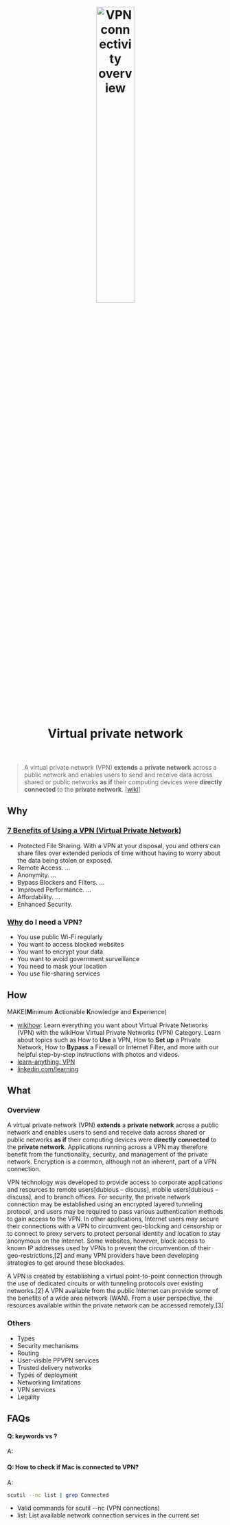 <h1 align="center">
<br>
	<a href="https://www.wikiwand.com/en/Virtual_private_network">
  <img src="https://i.imgur.com/tdnTtkp.png" alt="VPN connectivity overview" width=42%">
  </a>
  <br><br>
Virtual private network
  <br><br>
</h1>

> A virtual private network (VPN) **extends** a **private network** across a public network and enables users to send and receive data across shared or public networks **as if** their computing devices were **directly** **connected** to the **private network**. [[wiki](https://www.wikiwand.com/en/Virtual_private_network)]

## Why 

###  [7 Benefits of Using a VPN (Virtual Private Network)](https://manofmany.com/lifestyle/advice/benefits-of-using-a-vpn-virtual-private-network)


* Protected File Sharing. With a VPN at your disposal, you and others can share files over extended periods of time without having to worry about the data being stolen or exposed.
* Remote Access. ...
* Anonymity. ...
* Bypass Blockers and Filters. ...
* Improved Performance. ...
* Affordability. ...
* Enhanced Security.

### [Why](https://nordvpn.com/offer/what-is-a-vpn/) do I need a VPN?

* You use public Wi-Fi regularly
* You want to access blocked websites
* You want to encrypt your data
* You want to avoid government surveillance
* You need to mask your location
* You use file-sharing services





## How

MAKE(**M**inimum **A**ctionable **K**nowledge and **E**xperience)

* [wikihow](https://www.wikihow.com/Category:Virtual-Private-Networks-%28VPN%29): Learn everything you want about Virtual Private Networks (VPN) with the wikiHow Virtual Private Networks (VPN) Category. Learn about topics such as How to **Use** a VPN, How to **Set up** a Private Network, How to **Bypass** a Firewall or Internet Filter, and more with our helpful step-by-step instructions with photos and videos.
* [learn-anything: VPN](https://learn-anything.xyz/security/virtual-private-networks)
* [linkedin.com/learning](https://www.linkedin.com/learning/search?keywords=VPN)

## What 

### Overview

A virtual private network (VPN) **extends** a **private network** across a public network and enables users to send and receive data across shared or public networks **as if** their computing devices were **directly** **connected** to the **private network**. Applications running across a VPN may therefore benefit from the functionality, security, and management of the private network. Encryption is a common, although not an inherent, part of a VPN connection.

VPN technology was developed to provide access to corporate applications and resources to remote users[dubious – discuss], mobile users[dubious – discuss], and to branch offices. For security, the private network connection may be established using an encrypted layered tunneling protocol, and users may be required to pass various authentication methods to gain access to the VPN. In other applications, Internet users may secure their connections with a VPN to circumvent geo-blocking and censorship or to connect to proxy servers to protect personal identity and location to stay anonymous on the Internet. Some websites, however, block access to known IP addresses used by VPNs to prevent the circumvention of their geo-restrictions,[2] and many VPN providers have been developing strategies to get around these blockades.

A VPN is created by establishing a virtual point-to-point connection through the use of dedicated circuits or with tunneling protocols over existing networks.[2] A VPN available from the public Internet can provide some of the benefits of a wide area network (WAN). From a user perspective, the resources available within the private network can be accessed remotely.[3]

### Others

* Types
* Security mechanisms
* Routing
* User-visible PPVPN services
* Trusted delivery networks
* Types of deployment
* Networking limitations
* VPN services
* Legality


## FAQs

#### Q: keywords vs ?

A: 

#### Q: How to check if Mac is connected to VPN?

A: 

``` bash
scutil --nc list | grep Connected
```

* Valid commands for scutil --nc (VPN connections)
* list: List available network connection services in the current set